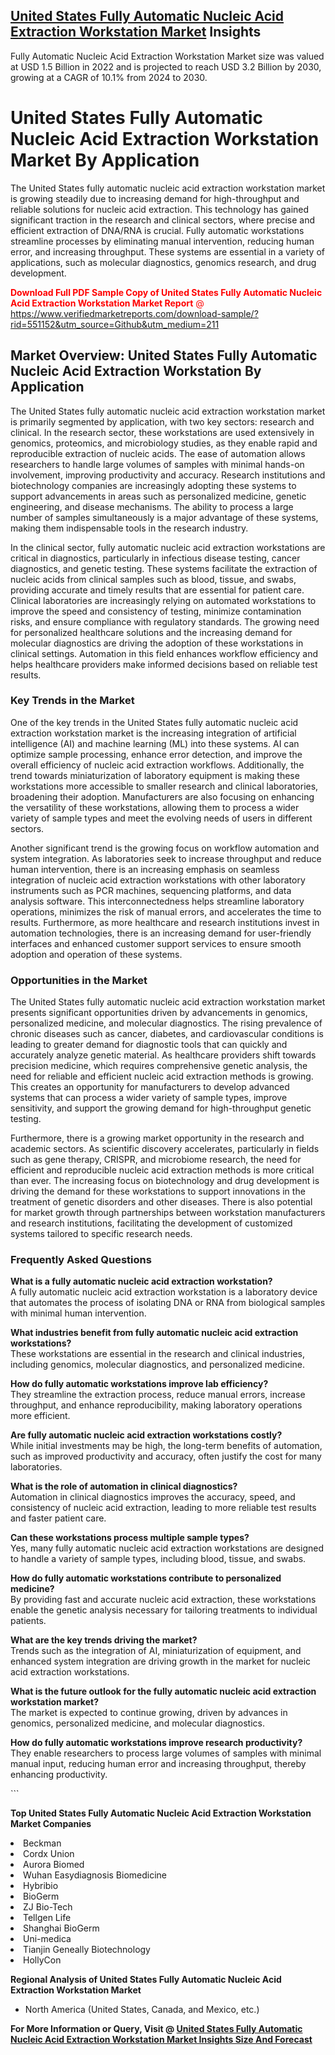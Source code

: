 <h2><a href="https://www.verifiedmarketreports.com/download-sample/?rid=551152&amp;utm_source=Github&amp;utm_medium=211" target="_blank">United States Fully Automatic Nucleic Acid Extraction Workstation Market</a> Insights</h2><p>Fully Automatic Nucleic Acid Extraction Workstation Market size was valued at USD 1.5 Billion in 2022 and is projected to reach USD 3.2 Billion by 2030, growing at a CAGR of 10.1% from 2024 to 2030.</p><p><h1>United States Fully Automatic Nucleic Acid Extraction Workstation Market By Application</h1><p>The United States fully automatic nucleic acid extraction workstation market is growing steadily due to increasing demand for high-throughput and reliable solutions for nucleic acid extraction. This technology has gained significant traction in the research and clinical sectors, where precise and efficient extraction of DNA/RNA is crucial. Fully automatic workstations streamline processes by eliminating manual intervention, reducing human error, and increasing throughput. These systems are essential in a variety of applications, such as molecular diagnostics, genomics research, and drug development. <p><span class=""><span style="color: #ff0000;"><strong>Download Full PDF Sample Copy of United States Fully Automatic Nucleic Acid Extraction Workstation Market Report</strong> @ </span><a href="https://www.verifiedmarketreports.com/download-sample/?rid=551152&amp;utm_source=Github&amp;utm_medium=211" target="_blank">https://www.verifiedmarketreports.com/download-sample/?rid=551152&amp;utm_source=Github&amp;utm_medium=211</a></span></p></p><h2>Market Overview: United States Fully Automatic Nucleic Acid Extraction Workstation By Application</h2><p>The United States fully automatic nucleic acid extraction workstation market is primarily segmented by application, with two key sectors: research and clinical. In the research sector, these workstations are used extensively in genomics, proteomics, and microbiology studies, as they enable rapid and reproducible extraction of nucleic acids. The ease of automation allows researchers to handle large volumes of samples with minimal hands-on involvement, improving productivity and accuracy. Research institutions and biotechnology companies are increasingly adopting these systems to support advancements in areas such as personalized medicine, genetic engineering, and disease mechanisms. The ability to process a large number of samples simultaneously is a major advantage of these systems, making them indispensable tools in the research industry.</p><p>In the clinical sector, fully automatic nucleic acid extraction workstations are critical in diagnostics, particularly in infectious disease testing, cancer diagnostics, and genetic testing. These systems facilitate the extraction of nucleic acids from clinical samples such as blood, tissue, and swabs, providing accurate and timely results that are essential for patient care. Clinical laboratories are increasingly relying on automated workstations to improve the speed and consistency of testing, minimize contamination risks, and ensure compliance with regulatory standards. The growing need for personalized healthcare solutions and the increasing demand for molecular diagnostics are driving the adoption of these workstations in clinical settings. Automation in this field enhances workflow efficiency and helps healthcare providers make informed decisions based on reliable test results.</p><h3>Key Trends in the Market</h3><p>One of the key trends in the United States fully automatic nucleic acid extraction workstation market is the increasing integration of artificial intelligence (AI) and machine learning (ML) into these systems. AI can optimize sample processing, enhance error detection, and improve the overall efficiency of nucleic acid extraction workflows. Additionally, the trend towards miniaturization of laboratory equipment is making these workstations more accessible to smaller research and clinical laboratories, broadening their adoption. Manufacturers are also focusing on enhancing the versatility of these workstations, allowing them to process a wider variety of sample types and meet the evolving needs of users in different sectors.</p><p>Another significant trend is the growing focus on workflow automation and system integration. As laboratories seek to increase throughput and reduce human intervention, there is an increasing emphasis on seamless integration of nucleic acid extraction workstations with other laboratory instruments such as PCR machines, sequencing platforms, and data analysis software. This interconnectedness helps streamline laboratory operations, minimizes the risk of manual errors, and accelerates the time to results. Furthermore, as more healthcare and research institutions invest in automation technologies, there is an increasing demand for user-friendly interfaces and enhanced customer support services to ensure smooth adoption and operation of these systems.</p><h3>Opportunities in the Market</h3><p>The United States fully automatic nucleic acid extraction workstation market presents significant opportunities driven by advancements in genomics, personalized medicine, and molecular diagnostics. The rising prevalence of chronic diseases such as cancer, diabetes, and cardiovascular conditions is leading to greater demand for diagnostic tools that can quickly and accurately analyze genetic material. As healthcare providers shift towards precision medicine, which requires comprehensive genetic analysis, the need for reliable and efficient nucleic acid extraction methods is growing. This creates an opportunity for manufacturers to develop advanced systems that can process a wider variety of sample types, improve sensitivity, and support the growing demand for high-throughput genetic testing.</p><p>Furthermore, there is a growing market opportunity in the research and academic sectors. As scientific discovery accelerates, particularly in fields such as gene therapy, CRISPR, and microbiome research, the need for efficient and reproducible nucleic acid extraction methods is more critical than ever. The increasing focus on biotechnology and drug development is driving the demand for these workstations to support innovations in the treatment of genetic disorders and other diseases. There is also potential for market growth through partnerships between workstation manufacturers and research institutions, facilitating the development of customized systems tailored to specific research needs.</p><h3>Frequently Asked Questions</h3><p><strong>What is a fully automatic nucleic acid extraction workstation?</strong><br> A fully automatic nucleic acid extraction workstation is a laboratory device that automates the process of isolating DNA or RNA from biological samples with minimal human intervention.</p><p><strong>What industries benefit from fully automatic nucleic acid extraction workstations?</strong><br> These workstations are essential in the research and clinical industries, including genomics, molecular diagnostics, and personalized medicine.</p><p><strong>How do fully automatic workstations improve lab efficiency?</strong><br> They streamline the extraction process, reduce manual errors, increase throughput, and enhance reproducibility, making laboratory operations more efficient.</p><p><strong>Are fully automatic nucleic acid extraction workstations costly?</strong><br> While initial investments may be high, the long-term benefits of automation, such as improved productivity and accuracy, often justify the cost for many laboratories.</p><p><strong>What is the role of automation in clinical diagnostics?</strong><br> Automation in clinical diagnostics improves the accuracy, speed, and consistency of nucleic acid extraction, leading to more reliable test results and faster patient care.</p><p><strong>Can these workstations process multiple sample types?</strong><br> Yes, many fully automatic nucleic acid extraction workstations are designed to handle a variety of sample types, including blood, tissue, and swabs.</p><p><strong>How do fully automatic workstations contribute to personalized medicine?</strong><br> By providing fast and accurate nucleic acid extraction, these workstations enable the genetic analysis necessary for tailoring treatments to individual patients.</p><p><strong>What are the key trends driving the market?</strong><br> Trends such as the integration of AI, miniaturization of equipment, and enhanced system integration are driving growth in the market for nucleic acid extraction workstations.</p><p><strong>What is the future outlook for the fully automatic nucleic acid extraction workstation market?</strong><br> The market is expected to continue growing, driven by advances in genomics, personalized medicine, and molecular diagnostics.</p><p><strong>How do fully automatic workstations improve research productivity?</strong><br> They enable researchers to process large volumes of samples with minimal manual input, reducing human error and increasing throughput, thereby enhancing productivity.</p>```</p><p><strong>Top United States Fully Automatic Nucleic Acid Extraction Workstation Market Companies</strong></p><div data-test-id=""><p><li>Beckman</li><li> Cordx Union</li><li> Aurora Biomed</li><li> Wuhan Easydiagnosis Biomedicine</li><li> Hybribio</li><li> BioGerm</li><li> ZJ Bio-Tech</li><li> Tellgen Life</li><li> Shanghai BioGerm</li><li> Uni-medica</li><li> Tianjin Geneally Biotechnology</li><li> HollyCon</li></p><div><strong>Regional Analysis of&nbsp;United States Fully Automatic Nucleic Acid Extraction Workstation Market</strong></div><ul><li dir="ltr"><p dir="ltr">North America&nbsp;(United States, Canada, and Mexico, etc.)</p></li></ul><p><strong>For More Information or Query, Visit @&nbsp;</strong><strong><a href="https://www.verifiedmarketreports.com/product/fully-automatic-nucleic-acid-extraction-workstation-market/?utm_source=Github&amp;utm_medium=211" target="_blank">United States Fully Automatic Nucleic Acid Extraction Workstation Market Insights Size And Forecast</a></strong></p></div>
